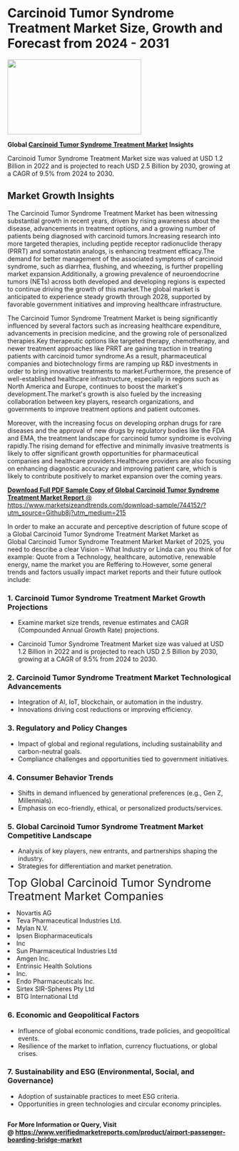 <H1>Carcinoid Tumor Syndrome Treatment Market Size, Growth and Forecast from 2024 - 2031</H1><img class="aligncenter size-medium wp-image-584254" src="https://thirdeyenews.in/wp-content/uploads/2024/09/Global-Market-Research-300x168.jpeg" alt="" width="300" height="168" /><p><strong>Global&nbsp;<a href="https://www.marketsizeandtrends.com/download-sample/744152/?utm_source=Github8j?utm_medium=215">Carcinoid Tumor Syndrome Treatment Market</a> Insights</strong></p><p>Carcinoid Tumor Syndrome Treatment Market size was valued at USD 1.2 Billion in 2022 and is projected to reach USD 2.5 Billion by 2030, growing at a CAGR of 9.5% from 2024 to 2030.</p><p><h2>Market Growth Insights</h2> <p>The Carcinoid Tumor Syndrome Treatment Market has been witnessing substantial growth in recent years, driven by rising awareness about the disease, advancements in treatment options, and a growing number of patients being diagnosed with carcinoid tumors.Increasing research into more targeted therapies, including peptide receptor radionuclide therapy (PRRT) and somatostatin analogs, is enhancing treatment efficacy.The demand for better management of the associated symptoms of carcinoid syndrome, such as diarrhea, flushing, and wheezing, is further propelling market expansion.Additionally, a growing prevalence of neuroendocrine tumors (NETs) across both developed and developing regions is expected to continue driving the growth of this market.The global market is anticipated to experience steady growth through 2028, supported by favorable government initiatives and improving healthcare infrastructure.</p> <p><a href="#"></a></p> <p>The Carcinoid Tumor Syndrome Treatment Market is being significantly influenced by several factors such as increasing healthcare expenditure, advancements in precision medicine, and the growing role of personalized therapies.Key therapeutic options like targeted therapy, chemotherapy, and newer treatment approaches like PRRT are gaining traction in treating patients with carcinoid tumor syndrome.As a result, pharmaceutical companies and biotechnology firms are ramping up R&D investments in order to bring innovative treatments to market.Furthermore, the presence of well-established healthcare infrastructure, especially in regions such as North America and Europe, continues to boost the market's development.The market's growth is also fueled by the increasing collaboration between key players, research organizations, and governments to improve treatment options and patient outcomes.</p> <p>Moreover, with the increasing focus on developing orphan drugs for rare diseases and the approval of new drugs by regulatory bodies like the FDA and EMA, the treatment landscape for carcinoid tumor syndrome is evolving rapidly.The rising demand for effective and minimally invasive treatments is likely to offer significant growth opportunities for pharmaceutical companies and healthcare providers.Healthcare providers are also focusing on enhancing diagnostic accuracy and improving patient care, which is likely to contribute positively to market expansion over the coming years.</p> <p><a href="#"></p><p><span class=""><strong>Download Full PDF Sample Copy of Global Carcinoid Tumor Syndrome Treatment Market Report</strong> @ <a href="https://www.marketsizeandtrends.com/download-sample/744152/?utm_source=Github8j?utm_medium=215" target="_blank">https://www.marketsizeandtrends.com/download-sample/744152/?utm_source=Github8j?utm_medium=215</a></span></p><p>In order to make an accurate and perceptive description of future scope of a Global&nbsp;Carcinoid Tumor Syndrome Treatment Market Market as Global&nbsp;Carcinoid Tumor Syndrome Treatment Market Market of 2025, you need to describe a clear Vision &ndash; What Industry or Linda can you think of for example: Quote from a Technology, healthcare, automotive, renewable energy, name the market you are Reffering to.However, some general trends and factors usually impact market reports and their future outlook include:</p><h3>1.&nbsp;<strong>Carcinoid Tumor Syndrome Treatment Market Growth Projections</strong></h3><ul><li>Examine market size trends, revenue estimates and CAGR (Compounded Annual Growth Rate) projections.</li><li><p>Carcinoid Tumor Syndrome Treatment Market size was valued at USD 1.2 Billion in 2022 and is projected to reach USD 2.5 Billion by 2030, growing at a CAGR of 9.5% from 2024 to 2030.</p></li></ul><h3>2.&nbsp;<strong>Carcinoid Tumor Syndrome Treatment Market Technological Advancements</strong></h3><ul><li>Integration of AI, IoT, blockchain, or automation in the industry.</li><li>Innovations driving cost reductions or improving efficiency.</li></ul><h3>3.&nbsp;<strong>Regulatory and Policy Changes</strong></h3><ul><li>Impact of global and regional regulations, including sustainability and carbon-neutral goals.</li><li>Compliance challenges and opportunities tied to government initiatives.</li></ul><h3>4.&nbsp;<strong>Consumer Behavior Trends</strong></h3><ul><li>Shifts in demand influenced by generational preferences (e.g., Gen Z, Millennials).</li><li>Emphasis on eco-friendly, ethical, or personalized products/services.</li></ul><h3>5.&nbsp;<strong>Global Carcinoid Tumor Syndrome Treatment Market Competitive Landscape</strong></h3><ul><li>Analysis of key players, new entrants, and partnerships shaping the industry.</li><li>Strategies for differentiation and market penetration.</li></ul><p data-pm-slice="1 1 []"><span style="color: inherit; font-family: inherit; font-size: 25px;">Top Global Carcinoid Tumor Syndrome Treatment Market Companies</span></p><div class="" data-test-id=""><p><li>Novartis AG</li><li> Teva Pharmaceutical Industries Ltd.</li><li> Mylan N.V.</li><li> Ipsen Biopharmaceuticals</li><li> Inc</li><li> Sun Pharmaceutical Industries Ltd</li><li> Amgen Inc.</li><li> Entrinsic Health Solutions</li><li> Inc.</li><li> Endo Pharmaceuticals Inc.</li><li> Sirtex SIR-Spheres Pty Ltd</li><li> BTG International Ltd</li></p></div><h3>6.&nbsp;<strong>Economic and Geopolitical Factors</strong></h3><ul><li>Influence of global economic conditions, trade policies, and geopolitical events.</li><li>Resilience of the market to inflation, currency fluctuations, or global crises.</li></ul><h3>7.&nbsp;<strong>Sustainability and ESG (Environmental, Social, and Governance)</strong></h3><ul><li>Adoption of sustainable practices to meet ESG criteria.</li><li>Opportunities in green technologies and circular economy principles.</li></ul><h2><strong style="font-size: 14px;">For More Information or Query, Visit @&nbsp;</strong><a style="background-color: #ffffff; font-size: 14px;" href="https://www.marketsizeandtrends.com/report/carcinoid-tumor-syndrome-treatment-market/" target="_blank">https://www.verifiedmarketreports.com/product/airport-passenger-boarding-bridge-market</a></h2>